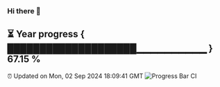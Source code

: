 ### Hi there 👋
⏳ Year progress { ████████████████████▁▁▁▁▁▁▁▁▁▁ } 67.15 %
---
⏰ Updated on Mon, 02 Sep 2024 18:09:41 GMT
![Progress Bar CI](https://github.com/Moyi321/Moyi321/workflows/Progress%20Bar%20CI/badge.svg)
